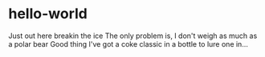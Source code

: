 # hello-world
Just out here breakin the ice
The only problem is, I don't weigh as much as a polar bear
Good thing I've got a coke classic in a bottle to lure one in...
